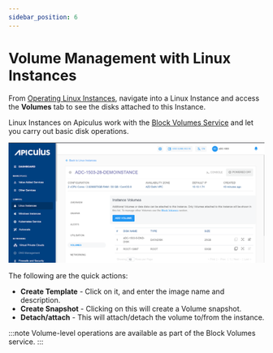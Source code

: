 ```yaml
---
sidebar_position: 6
---
```

# Volume Management with Linux Instances

From [Operating Linux Instances](AboutLinuxInstances), navigate into a Linux Instance and access the **Volumes** tab to see the disks attached to this Instance.

Linux Instances on Apiculus work with the [Block Volumes Service](/docs/Subscribers/Storage/BlockVolumes/AboutBlockVolumes) and let you carry out basic disk operations.

![Volume Management](img/VolumeManagement.png)

The following are the quick actions:

- **Create Template** - Click on it, and enter the image name and description.
- **Create Snapshot** - Clicking on this will create a Volume snapshot.
- **Detach/attach** - This will attach/detach the volume to/from the instance.

:::note
Volume-level operations are available as part of the Block Volumes service.
:::